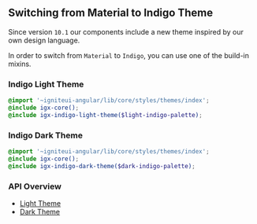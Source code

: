 ## Switching from Material to Indigo Theme
Since version `10.1` our components include a new theme inspired by our own design language.
 
In order to switch from `Material` to `Indigo`, you can use one of the build-in mixins.  

### Indigo Light Theme
```scss
@import '~igniteui-angular/lib/core/styles/themes/index';
@include igx-core();
@include igx-indigo-light-theme($light-indigo-palette);
```

### Indigo Dark Theme
```scss
@import '~igniteui-angular/lib/core/styles/themes/index';
@include igx-core();
@include igx-indigo-dark-theme($dark-indigo-palette);
```

### API Overview
* [Light Theme]({environment:sassApiUrl}/index.html#mixin-igx-indigo-light-theme)
* [Dark Theme]({environment:sassApiUrl}/index.html#mixin-igx-indigo-dark-theme)
